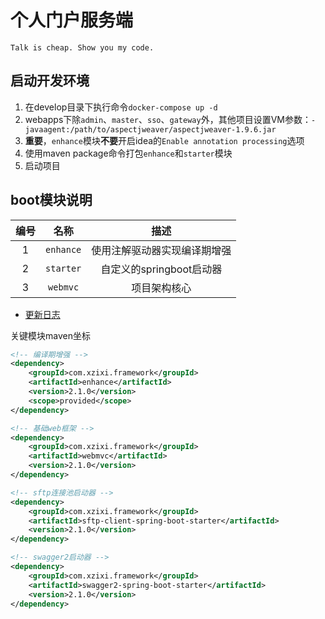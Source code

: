 # 个人门户服务端

`Talk is cheap. Show you my code.`

## 启动开发环境

1. 在develop目录下执行命令`docker-compose up -d`
2. webapps下除`admin`、`master`、`sso`、`gateway`外，其他项目设置VM参数：`-javaagent:/path/to/aspectjweaver/aspectjweaver-1.9.6.jar`
3. **重要**，`enhance`模块**不要**开启idea的`Enable annotation processing`选项
4. 使用maven package命令打包`enhance`和`starter`模块
5. 启动项目

## boot模块说明

| 编号 | 名称 | 描述 |
| :---: | :---: | :---: |
| 1 | `enhance` | 使用注解驱动器实现编译期增强 |
| 2 | `starter` | 自定义的springboot启动器 |
| 3 | `webmvc` | 项目架构核心 |

- [更新日志](./UPDATELOG.md)

关键模块maven坐标

```xml
<!-- 编译期增强 -->
<dependency>
    <groupId>com.xzixi.framework</groupId>
    <artifactId>enhance</artifactId>
    <version>2.1.0</version>
    <scope>provided</scope>
</dependency>
```
```xml
<!-- 基础web框架 -->
<dependency>
    <groupId>com.xzixi.framework</groupId>
    <artifactId>webmvc</artifactId>
    <version>2.1.0</version>
</dependency>
```
```xml
<!-- sftp连接池启动器 -->
<dependency>
    <groupId>com.xzixi.framework</groupId>
    <artifactId>sftp-client-spring-boot-starter</artifactId>
    <version>2.1.0</version>
</dependency>
```
```xml
<!-- swagger2启动器 -->
<dependency>
    <groupId>com.xzixi.framework</groupId>
    <artifactId>swagger2-spring-boot-starter</artifactId>
    <version>2.1.0</version>
</dependency>
```
